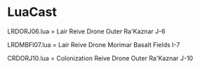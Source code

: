 LuaCast
=======
LRDORJ06.lua = Lair Reive Drone Outer Ra'Kaznar J-6

LRDMBFI07.lua = Lair Reive Drone Morimar Basalt Fields I-7

CRDORJ10.lua = Colonization Reive Drone Outer Ra'Kaznar J-10
